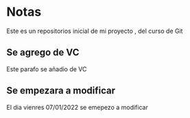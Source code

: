 # Notas
Este es un repositorios inicial de mi proyecto , del curso de Git


## Se agrego de VC
Este parafo se añadio de VC

## Se empezara a modificar 
El dia vienres 07/01/2022 se emepezo a modificar